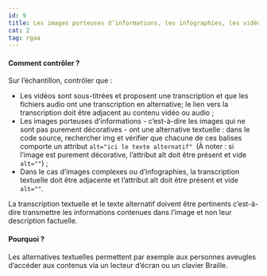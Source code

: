 ```yaml
---
id: 9
title: Les images porteuses d’informations, les infographies, les vidéos et les fichiers audio ont une alternative textuelle
cat: 2
tag: rgaa
---
```


#### Comment contrôler ?

Sur l’échantillon, contrôler que :
* Les vidéos sont sous-titrées et proposent une transcription et que les fichiers audio ont une transcription en alternative; le lien vers la transcription doit être adjacent au contenu vidéo ou audio ;
* Les images porteuses d’informations - c’est-à-dire les images qui ne sont pas purement décoratives - ont une alternative textuelle : dans le code source, rechercher img et vérifier que chacune de ces balises comporte un attribut `alt="ici le texte alternatif" `(À noter : si l’image est purement décorative, l’attribut alt doit être présent et vide `alt=""`) ;
* Dans le cas d’images complexes ou d’infographies, la transcription textuelle doit être adjacente et l’attribut alt doit être présent et vide `alt=""`.

La transcription textuelle et le texte alternatif doivent être pertinents c’est-à-dire transmettre les informations contenues dans l’image et non leur description factuelle.

#### Pourquoi ?

Les alternatives textuelles permettent par exemple aux personnes aveugles d’accéder aux contenus via un lecteur d’écran ou un clavier Braille.

